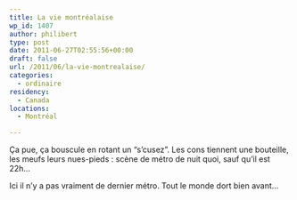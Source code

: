 ```yaml
---
title: La vie montréalaise
wp_id: 1407
author: philibert
type: post
date: 2011-06-27T02:55:56+00:00
draft: false
url: /2011/06/la-vie-montrealaise/
categories:
  - ordinaire
residency:
  - Canada
locations:
  - Montréal

---
```

Ça pue, ça bouscule en rotant un “s&rsquo;cusez”. Les cons tiennent une bouteille, les meufs leurs nues-pieds : scène de métro de nuit quoi, sauf qu&rsquo;il est 22h&#8230;

Ici il n&rsquo;y a pas vraiment de dernier métro. Tout le monde dort bien avant&#8230;